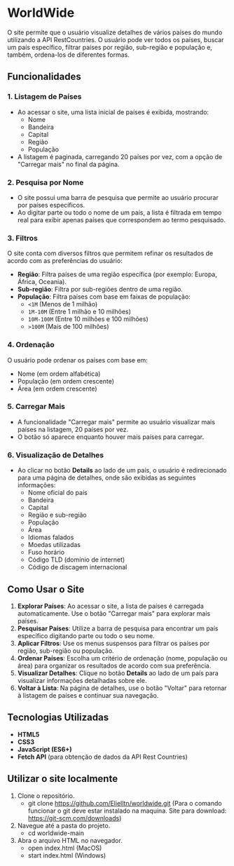 # WorldWide

O site permite que o usuário visualize detalhes de vários países do mundo utilizando a API RestCountries. O usuário pode ver todos os países, buscar um país específico, filtrar países por região, sub-região e população e, também, ordena-los de diferentes formas.

## Funcionalidades

### 1. Listagem de Países
- Ao acessar o site, uma lista inicial de países é exibida, mostrando:
  - Nome
  - Bandeira
  - Capital
  - Região
  - População
- A listagem é paginada, carregando 20 países por vez, com a opção de "Carregar mais" no final da página.

### 2. Pesquisa por Nome
- O site possui uma barra de pesquisa que permite ao usuário procurar por países específicos.
- Ao digitar parte ou todo o nome de um país, a lista é filtrada em tempo real para exibir apenas países que correspondem ao termo pesquisado.

### 3. Filtros
O site conta com diversos filtros que permitem refinar os resultados de acordo com as preferências do usuário:
- **Região**: Filtra países de uma região específica (por exemplo: Europa, África, Oceania).
- **Sub-região**: Filtra por sub-regiões dentro de uma região.
- **População**: Filtra países com base em faixas de população:
  - `<1M` (Menos de 1 milhão)
  - `1M-10M` (Entre 1 milhão e 10 milhões)
  - `10M-100M` (Entre 10 milhões e 100 milhões)
  - `>100M` (Mais de 100 milhões)

### 4. Ordenação
O usuário pode ordenar os países com base em:
- Nome (em ordem alfabética)
- População (em ordem crescente)
- Área (em ordem crescente)

### 5. Carregar Mais
- A funcionalidade "Carregar mais" permite ao usuário visualizar mais países na listagem, 20 países por vez.
- O botão só aparece enquanto houver mais países para carregar.

### 6. Visualização de Detalhes
- Ao clicar no botão **Details** ao lado de um país, o usuário é redirecionado para uma página de detalhes, onde são exibidas as seguintes informações:
  - Nome oficial do país
  - Bandeira
  - Capital
  - Região e sub-região
  - População
  - Área
  - Idiomas falados
  - Moedas utilizadas
  - Fuso horário
  - Código TLD (domínio de internet)
  - Código de discagem internacional

## Como Usar o Site

1. **Explorar Países**: Ao acessar o site, a lista de países é carregada automaticamente. Use o botão "Carregar mais" para explorar mais países.
2. **Pesquisar Países**: Utilize a barra de pesquisa para encontrar um país específico digitando parte ou todo o seu nome.
3. **Aplicar Filtros**: Use os menus suspensos para filtrar os países por região, sub-região ou população.
4. **Ordenar Países**: Escolha um critério de ordenação (nome, população ou área) para organizar os resultados de acordo com sua preferência.
5. **Visualizar Detalhes**: Clique no botão **Details** ao lado de um país para visualizar informações detalhadas sobre ele.
6. **Voltar à Lista**: Na página de detalhes, use o botão "Voltar" para retornar à listagem de países e continuar sua navegação.

## Tecnologias Utilizadas
- **HTML5**
- **CSS3**
- **JavaScript (ES6+)**
- **Fetch API** (para obtenção de dados da API Rest Countries)

## Utilizar o site localmente
1. Clone o repositório.
   - git clone https://github.com/Elielltn/worldwide.git (Para o comando funcionar o git deve estar instalado na maquina. Site para download: https://git-scm.com/downloads)
2. Navegue até a pasta do projeto.
   - cd worldwide-main
3. Abra o arquivo HTML no navegador.
   - open index.html (MacOS)
   - start index.html (Windows)
